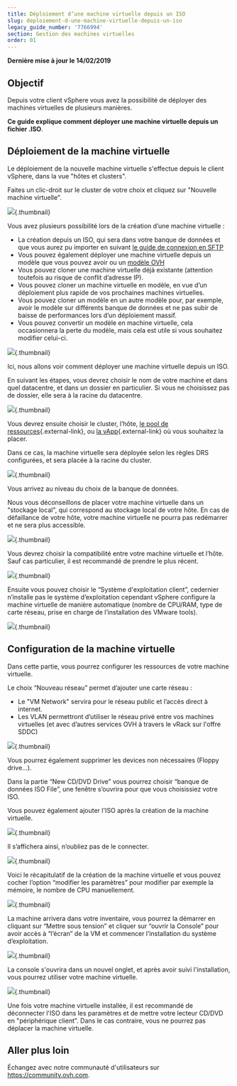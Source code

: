 ```yaml
---
title: Déploiement d’une machine virtuelle depuis un ISO
slug: deploiement-d-une-machine-virtuelle-depuis-un-iso
legacy_guide_number: '7766994'
section: Gestion des machines virtuelles
order: 01
---
```


**Dernière mise à jour le 14/02/2019**

## Objectif

Depuis votre client vSphere vous avez la possibilité de déployer des machines virtuelles de plusieurs manières.

**Ce guide explique comment déployer une machine virtuelle depuis un fichier .ISO**.

## Déploiement de la machine virtuelle

Le déploiement de la nouvelle machine virtuelle s'effectue depuis le client vSphere, dans la vue "hôtes et clusters".

Faites un clic-droit sur le cluster de votre choix et cliquez sur "Nouvelle machine virtuelle".

![](images/deploy_vm.png){.thumbnail}

Vous avez plusieurs possibilité lors de la création d’une machine virtuelle :

- La création depuis un ISO, qui sera dans votre banque de données et que vous aurez pu importer en suivant [le guide de connexion en SFTP](https://pccdocs.ovh.net/display/VS/Connexion+en+SFTP)
- Vous pouvez également déployer une machine virtuelle depuis un modèle que vous pouvez avoir ou un [modèle OVH](https://pccdocs.ovh.net/pages/viewpage.action?pageId=2162716)
- Vous pouvez cloner une machine virtuelle déjà existante (attention toutefois au risque de conflit d’adresse IP).
- Vous pouvez cloner un machine virtuelle en modèle, en vue d’un déploiement plus rapide de vos prochaines machines virtuelles.
- Vous pouvez cloner un modèle en un autre modèle pour, par exemple, avoir le modèle sur différents banque de données et ne pas subir de baisse de performances lors d’un déploiement massif.
- Vous pouvez convertir un modèle en machine virtuelle, cela occasionnera la perte du modèle, mais cela est utile si vous souhaitez modifier celui-ci.

![](images/deploy_vm2.png){.thumbnail}

Ici, nous allons voir comment déployer une machine virtuelle depuis un ISO.

En suivant les étapes, vous devrez choisir le nom de votre machine et dans quel datacentre, et dans un dossier en particulier. Si vous ne choisissez pas de dossier, elle sera à la racine du datacentre.

![](images/deploy_vm3.png){.thumbnail}

Vous devrez ensuite choisir le cluster, l’hôte, [le pool de ressources](https://pubs.vmware.com/vsphere-55/index.jsp?topic=%2Fcom.vmware.vsphere.resmgmt.doc%2FGUID-60077B40-66FF-4625-934A-641703ED7601.html){.external-link}, ou [la vApp](https://pubs.vmware.com/vsphere-50/index.jsp#com.vmware.vsphere.vm_admin.doc_50/GUID-EBD7A954-3EB1-43AD-9DDA-975A3CFDE7B2.html){.external-link} où vous souhaitez la placer.

Dans ce cas, la machine virtuelle sera déployée selon les règles DRS configurées, et sera placée à la racine du cluster.

![](images/deploy_vm_cluster.png){.thumbnail}

Vous arrivez au niveau du choix de la banque de données.

Nous vous déconseillons de placer votre machine virtuelle dans un "stockage local", qui correspond au stockage local de votre hôte. En cas de défaillance de votre hôte, votre machine virtuelle ne pourra pas redémarrer et ne sera plus accessible.

![](images/deploy_vm_datastore.png){.thumbnail}

Vous devrez choisir la compatibilité entre votre machine virtuelle et l’hôte. Sauf cas particulier, il est recommandé de prendre le plus récent.

![](images/deploy_vm_compatibility.png){.thumbnail}

Ensuite vous pouvez choisir le “Système d'exploitation client”, cedernier n’installe pas le système d’exploitation cependant vSphere configure la machine virtuelle de manière automatique (nombre de CPU/RAM, type de carte réseau, prise en charge de l’installation des VMware tools).

![](images/deploy_vm_guest_os.png){.thumbnail}

## Configuration de la machine virtuelle

Dans cette partie, vous pourrez configurer les ressources de votre machine virtuelle.

Le choix “Nouveau réseau” permet d’ajouter une carte réseau :

- Le "VM Network" servira pour le réseau public et l’accès direct à internet.
- Les VLAN permettront d’utiliser le réseau privé entre vos machines virtuelles (et avec d’autres services OVH à travers le vRack sur l'offre SDDC)

![](images/deploy_vm_customize.png){.thumbnail}

Vous pourrez également supprimer les devices non nécessaires (Floppy drive…).

Dans la partie “New CD/DVD Drive” vous pourrez choisir “banque de données ISO File”, une fenêtre s’ouvrira pour que vous choisissiez votre ISO.

Vous pouvez également ajouter l'ISO après la création de la machine virtuelle.

![](images/deploy_vm_iso.png){.thumbnail}

Il s’affichera ainsi, n’oubliez pas de le connecter.

![](images/deploy_vm_customize_with_iso.png){.thumbnail}

Voici le récapitulatif de la création de la machine virtuelle et vous pouvez cocher l’option “modifier les paramètres” pour modifier par exemple la mémoire, le nombre de CPU manuellement.

![](images/deploy_vm_ready.png){.thumbnail}

La machine arrivera dans votre inventaire, vous pourrez la démarrer en cliquant sur “Mettre sous tension” et cliquer sur “ouvrir la Console” pour avoir accès à “l’écran” de la VM et commencer l’installation du système d’exploitation.

![](images/deploy_vm_finish.png){.thumbnail}

La console s'ouvrira dans un nouvel onglet, et après avoir suivi l'installation, vous pourrez utiliser votre machine virtuelle.

![](images/console.PNG){.thumbnail}

Une fois votre machine virtuelle installée, il est recommandé de déconnecter l'ISO dans les paramètres et de mettre votre lecteur CD/DVD en "périphérique client". Dans le cas contraire, vous ne pourrez pas déplacer la machine virtuelle.

## Aller plus loin

Échangez avec notre communauté d'utilisateurs sur <https://community.ovh.com>.